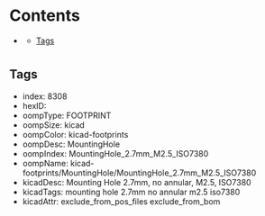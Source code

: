 



Contents
========

* [](#)
	* [Tags](#tags)

# 

## Tags

- index: 8308
- hexID: 
- oompType: FOOTPRINT
- oompSize: kicad
- oompColor: kicad-footprints
- oompDesc: MountingHole
- oompIndex: MountingHole_2.7mm_M2.5_ISO7380
- oompName: kicad-footprints/MountingHole/MountingHole_2.7mm_M2.5_ISO7380
- kicadDesc: Mounting Hole 2.7mm, no annular, M2.5, ISO7380
- kicadTags: mounting hole 2.7mm no annular m2.5 iso7380
- kicadAttr: exclude_from_pos_files exclude_from_bom
